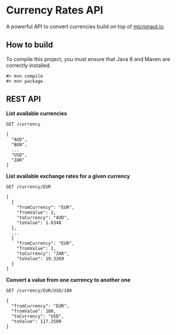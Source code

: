 # Currency Rates API

A powerful API to convert currencies build on top of [micronaut.io](http://micronaut.io/).


## How to build
To compile this project, you must ensure that Java 8 and Maven are correctly installed.

    #> mvn compile
    #> mvn package


## REST API

**List available currencies**
```http
GET /currency

[
  "AUD",
  "BGN",
  ...
  "USD",
  "ZAR"
]
```

**List available exchange rates for a given currency**
```http
GET /currency/EUR

[
  {
    "fromCurrency": "EUR",
    "fromValue": 1,
    "toCurrency": "AUD",
    "toValue": 1.6348
  },
  ...
  {
    "fromCurrency": "EUR",
    "fromValue": 1,
    "toCurrency": "ZAR",
    "toValue": 19.3269
  }
]
```

**Convert a value from one currency to another one**
```http
GET /currency/EUR/USD/100

{
  "fromCurrency": "EUR",
  "fromValue": 100,
  "toCurrency": "USD",
  "toValue": 117.2500
}
```
